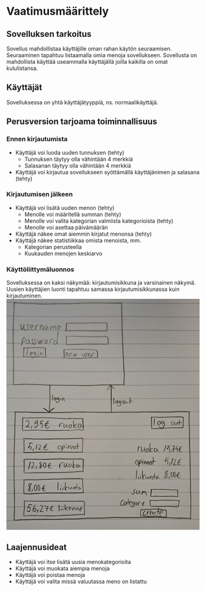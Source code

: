 # Vaatimusmäärittely

## Sovelluksen tarkoitus

Sovellus mahdollistaa käyttäjille oman rahan käytön seuraamisen. Seuraaminen
tapahtuu listaamalla omia menoja sovellukseen. Sovellusta on mahdollista
käyttää useammalla käyttäjällä joilla kaikilla on omat kululistansa.

## Käyttäjät

Sovelluksessa on yhtä käyttäjätyyppiä, ns. normaalikäyttäjä.

## Perusversion tarjoama toiminnallisuus

### Ennen kirjautumista

- Käyttäjä voi luoda uuden tunnuksen (tehty)
  - Tunnuksen täytyy olla vähintään 4 merkkiä
  - Salasanan täytyy olla vähintään 4 merkkiä
- Käyttäjä voi kirjautua sovellukseen syöttämällä käyttäjänimen ja salasana (tehty)

### Kirjautumisen jälkeen

- Käyttäjä voi lisätä uuden menon (tehty)
  - Menolle voi määritellä summan (tehty)
  - Menolle voi valita kategorian valmiista kategorioista (tehty)
  - Menolle voi asettaa päivämäärän
- Käyttäjä näkee omat aiemmin kirjatut menonsa (tehty)
- Käyttäjä näkee statistiikkaa omista menoista, mm.
  - Kategorian perusteella
  - Kuukauden menojen keskiarvo

### Käyttöliittymäluonnos

Sovelluksessa on kaksi näkymää: kirjautumisikkuna ja varsinainen näkymä. Uusien käyttäjien luonti tapahtuu samassa kirjautumisikkunassa kuin kirjautuminen.
![luonnos](kayttoliittymaluonnos.jpg)

## Laajennusideat

- Käyttäjä voi itse lisätä uusia menokategorioita
- Käyttäjä voi muokata aiempia menoja
- Käyttäjä voi poistaa menoja
- Käyttäjä voi valita missä valuutassa meno on listattu
